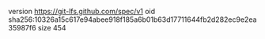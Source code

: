 version https://git-lfs.github.com/spec/v1
oid sha256:10326a15c617e94abee918f185a6b01b63d17711644fb2d282ec9e2ea35987f6
size 454
